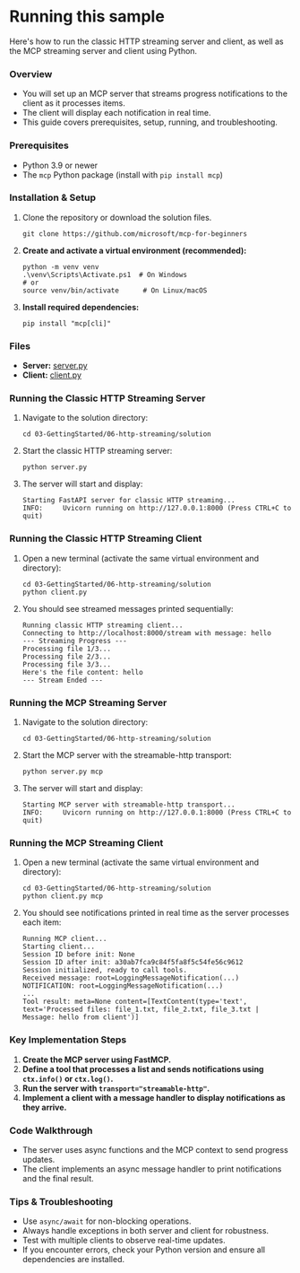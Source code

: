# Running this sample

Here's how to run the classic HTTP streaming server and client, as well as the MCP streaming server and client using Python.

### Overview

- You will set up an MCP server that streams progress notifications to the client as it processes items.
- The client will display each notification in real time.
- This guide covers prerequisites, setup, running, and troubleshooting.

### Prerequisites

- Python 3.9 or newer
- The `mcp` Python package (install with `pip install mcp`)

### Installation & Setup

1. Clone the repository or download the solution files.

   ```pwsh
   git clone https://github.com/microsoft/mcp-for-beginners
   ```

1. **Create and activate a virtual environment (recommended):**

   ```pwsh
   python -m venv venv
   .\venv\Scripts\Activate.ps1  # On Windows
   # or
   source venv/bin/activate      # On Linux/macOS
   ```

1. **Install required dependencies:**

   ```pwsh
   pip install "mcp[cli]"
   ```

### Files

- **Server:** [server.py](./server.py)
- **Client:** [client.py](./client.py)

### Running the Classic HTTP Streaming Server

1. Navigate to the solution directory:

   ```pwsh
   cd 03-GettingStarted/06-http-streaming/solution
   ```

2. Start the classic HTTP streaming server:

   ```pwsh
   python server.py
   ```

3. The server will start and display:

   ```
   Starting FastAPI server for classic HTTP streaming...
   INFO:     Uvicorn running on http://127.0.0.1:8000 (Press CTRL+C to quit)
   ```

### Running the Classic HTTP Streaming Client

1. Open a new terminal (activate the same virtual environment and directory):

   ```pwsh
   cd 03-GettingStarted/06-http-streaming/solution
   python client.py
   ```

2. You should see streamed messages printed sequentially:

   ```text
   Running classic HTTP streaming client...
   Connecting to http://localhost:8000/stream with message: hello
   --- Streaming Progress ---
   Processing file 1/3...
   Processing file 2/3...
   Processing file 3/3...
   Here's the file content: hello
   --- Stream Ended ---
   ```

### Running the MCP Streaming Server

1. Navigate to the solution directory:
   ```pwsh
   cd 03-GettingStarted/06-http-streaming/solution
   ```
2. Start the MCP server with the streamable-http transport:
   ```pwsh
   python server.py mcp
   ```
3. The server will start and display:
   ```
   Starting MCP server with streamable-http transport...
   INFO:     Uvicorn running on http://127.0.0.1:8000 (Press CTRL+C to quit)
   ```

### Running the MCP Streaming Client

1. Open a new terminal (activate the same virtual environment and directory):
   ```pwsh
   cd 03-GettingStarted/06-http-streaming/solution
   python client.py mcp
   ```
2. You should see notifications printed in real time as the server processes each item:
   ```
   Running MCP client...
   Starting client...
   Session ID before init: None
   Session ID after init: a30ab7fca9c84f5fa8f5c54fe56c9612
   Session initialized, ready to call tools.
   Received message: root=LoggingMessageNotification(...)
   NOTIFICATION: root=LoggingMessageNotification(...)
   ...
   Tool result: meta=None content=[TextContent(type='text', text='Processed files: file_1.txt, file_2.txt, file_3.txt | Message: hello from client')]
   ```

### Key Implementation Steps

1. **Create the MCP server using FastMCP.**
2. **Define a tool that processes a list and sends notifications using `ctx.info()` or `ctx.log()`.**
3. **Run the server with `transport="streamable-http"`.**
4. **Implement a client with a message handler to display notifications as they arrive.**

### Code Walkthrough
- The server uses async functions and the MCP context to send progress updates.
- The client implements an async message handler to print notifications and the final result.

### Tips & Troubleshooting

- Use `async/await` for non-blocking operations.
- Always handle exceptions in both server and client for robustness.
- Test with multiple clients to observe real-time updates.
- If you encounter errors, check your Python version and ensure all dependencies are installed.


